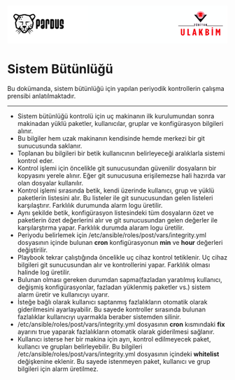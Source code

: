 ![ULAKBIM](../img/ulakbim.jpg)

# Sistem Bütünlüğü

Bu dokümanda, sistem bütünlüğü için yapılan periyodik kontrollerin çalışma prensibi anlatılmaktadır.

------


* Sistem bütünlüğü kontrolü için uç makinanın ilk kurulumundan sonra makinadan yüklü paketler, kullanıcılar, gruplar ve konfigürasyon bilgileri alınır.
* Bu bilgiler hem uzak makinanın kendisinde hemde merkezi bir git sunucusunda saklanır.
* Toplanan bu bilgileri bir betik kullanıcının belirleyeceği aralıklarla sistemi kontrol eder.
* Kontrol işlemi için öncelikle git sunucusundan güvenilir dosyaların bir kopyasını yerele alınır. Eğer git sunucusuna erişilemezse hali hazırda var olan dosyalar kullanılır.
* Kontrol işlemi sırasında betik, kendi üzerinde kullanıcı, grup ve yüklü paketlerin listesini alır. Bu listeler ile git sunucusundan gelen listeleri karşılaştırır. Farklılık durumunda alarm logu üretilir.
* Aynı şekilde betik, konfigürasyon listesindeki tüm dosyaların özet ve paketlerin özet değerlerini alır ve git sunucusundan gelen değerler ile karşılarştırma yapar. Farklılık durumda alaram logu üretilir.
* Periyodu belirlemek için /etc/ansible/roles/post/vars/integrity.yml dosyasının içinde bulunan **cron** konfigürasyonun **min** ve **hour** değerleri değiştirilir.
* Playbook tekrar çalıştığında öncelikle uç cihaz kontrol tetiklenir. Uç cihaz bilgileri git sunucusundan alır ve kontrollerini yapar. Farklılık olması halinde log üretilir.
* Bulunan olması gereken durumdan sapma(fazladan yaratılmış kullanıcı, değişmiş konfigürasyonlar, fazladan yüklenmiş paketler vs.) sistem alarm üretir ve kullanıcıyı uyarır.
* İsteğe bağlı olarak kullanıcı saptanmış fazlalıkların otomatik olarak giderilmesini ayarlayabilir. Bu sayede kontroller sırasında bulunan fazlalıklar kullanıcıyı uyarmakla beraber sistemden silinir.
* /etc/ansible/roles/post/vars/integrity.yml dosyasının **cron** kısmındaki **fix** ayarını true yaparak fazlalıkların otomatik olarak giderilmesi sağlanır.
* Kullanıcı isterse her bir makina için ayrı, kontrol edilmeyecek paket, kullancı ve grupları belirleyebilir. Bu bilgileri /etc/ansible/roles/post/vars/integrity.yml dosyasının içindeki **whitelist** değişkenine eklenir. Bu sayede istenmeyen paket, kullanıcı ve grup bilgileri için alarm üretilmez.
